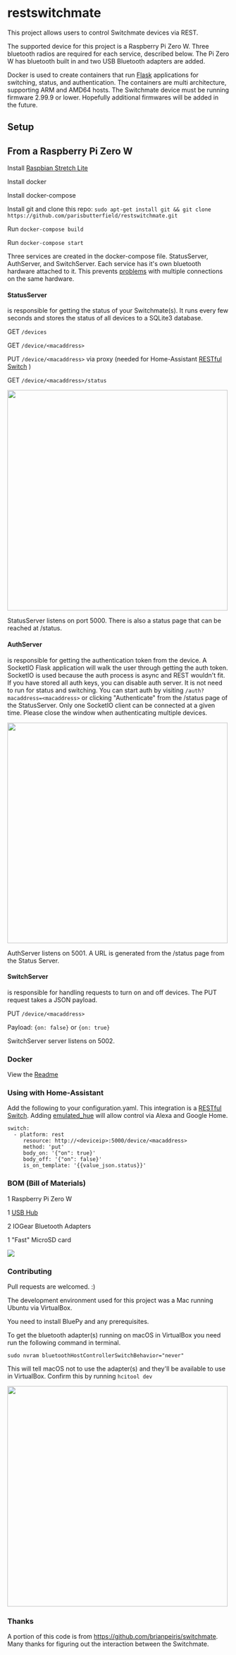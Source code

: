 # restswitchmate 
This project allows users to control Switchmate devices via REST. 

The supported device for this project is a Raspberry Pi Zero W. Three bluetooth radios are required for each service, described below. The Pi Zero W has bluetooth built in and two USB Bluetooth adapters are added. 

Docker is used to create containers that run [Flask](http://flask.pocoo.org) applications for switching, status, and authentication. The containers are multi architecture, supporting ARM and AMD64 hosts. The Switchmate device must be running firmware 2.99.9 or lower. Hopefully additional firmwares will be added in the future.

## Setup
From a Raspberry Pi Zero W
---------------------------------------------
Install [Raspbian Stretch Lite](https://www.raspberrypi.org/downloads/raspbian/)

Install docker

Install docker-compose

Install git and clone this repo:
`sudo apt-get install git && git clone https://github.com/parisbutterfield/restswitchmate.git`

Run `docker-compose build`

Run `docker-compose start`


Three services are created in the docker-compose file. StatusServer, AuthServer, and SwitchServer. Each service has it's own bluetooth hardware attached to it. This prevents [problems](https://github.com/IanHarvey/bluepy/issues/57) with multiple connections on the same hardware.

#### StatusServer 
is responsible for getting the status of your Switchmate(s). It runs every few seconds and stores the status of all devices to a SQLite3 database. 

GET `/devices`

GET `/device/<macaddress>`

PUT `/device/<macaddress>` via proxy (needed for Home-Assistant [RESTful Switch](https://home-assistant.io/components/switch.rest/) )
  
GET `/device/<macaddress>/status`

<a href="https://s3.amazonaws.com/parisbutterfield.com/images/status.png"> <img src="https://s3.amazonaws.com/parisbutterfield.com/images/status.png" width="500"> </a>

StatusServer listens on port 5000. There is also a status page that can be reached at /status.


#### AuthServer 
is responsible for getting the authentication token from the device. A SocketIO Flask application will walk the user through getting the auth token. SocketIO is used because the auth process is async and REST wouldn't fit. If you have stored all auth keys, you can disable auth server. It is not need to run for status and switching.
You can start auth by visiting `/auth?macaddress=<macaddress>` or clicking "Authenticate" from the /status page of the StatusServer. Only one SocketIO client can be connected at a given time. Please close the window when authenticating multiple devices.

<a href="https://s3.amazonaws.com/parisbutterfield.com/images/auth.png"> <img src="https://s3.amazonaws.com/parisbutterfield.com/images/auth.png" width="500"> </a>

AuthServer listens on 5001. A URL is generated from the /status page from the Status Server.


#### SwitchServer 
is responsible for handling requests to turn on and off devices. The PUT request takes a JSON payload. 

PUT `/device/<macaddress>`

Payload:
`{on: false}` or `{on: true}`

SwitchServer server listens on 5002.

### Docker 
View the [Readme](https://github.com/parisbutterfield/restswitchmate/tree/master/docker)

### Using with Home-Assistant
Add the following to your configuration.yaml. This integration is a [RESTful Switch](https://home-assistant.io/components/switch.rest/). Adding [emulated_hue](https://home-assistant.io/components/emulated_hue/) will allow control via Alexa and Google Home.

```
switch:
  - platform: rest
     resource: http://<deviceip>:5000/device/<macaddress>
     method: 'put'
     body_on: '{"on": true}'
     body_off: '{"on": false}'
     is_on_template: '{{value_json.status}}'
``` 
### BOM (Bill of Materials)
1 Raspberry Pi Zero W

1 [USB Hub](https://www.amazon.com/MakerSpot-Stackable-Raspberry-Connector-Bluetooth/dp/B01IT1TLFQ/ref=sr_1_3?ie=UTF8&qid=1516586918&sr=8-3&keywords=raspberry+zero+w+hub)

2 IOGear Bluetooth Adapters

1 "Fast" MicroSD card

<a href="https://s3.amazonaws.com/parisbutterfield.com/images/pi2.jpg"> <img src="https://s3.amazonaws.com/parisbutterfield.com/images/pi2.jpg"> </a>

### Contributing
Pull requests are welcomed. :)

The development environment used for this project was a Mac running Ubuntu via VirtualBox.

You need to install BluePy and any prerequisites.

To get the bluetooth adapter(s) running on macOS in VirtualBox you need run the following command in terminal.

`sudo nvram bluetoothHostControllerSwitchBehavior="never"`

This will tell macOS not to use the adapter(s) and they'll be available to use in VirtualBox.
Confirm this by running `hcitool dev`

<a href="https://s3.amazonaws.com/parisbutterfield.com/images/ubuntu_vbox.png"> <img src="https://s3.amazonaws.com/parisbutterfield.com/images/ubuntu_vbox.png" width="500"> </a>

### Thanks
A portion of this code is from https://github.com/brianpeiris/switchmate. Many thanks for figuring out the interaction between the Switchmate.
